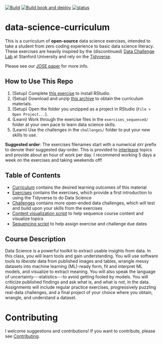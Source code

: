 [![Build](https://github.com/zdelrosario/data-science-curriculum/actions/workflows/build.yml/badge.svg)](https://github.com/zdelrosario/data-science-curriculum/actions/workflows/build.yml) [![Build book and deploy](https://github.com/zdelrosario/data-science-curriculum/actions/workflows/book.yml/badge.svg)](https://github.com/zdelrosario/data-science-curriculum/actions/workflows/book.yml) [![status](https://jose.theoj.org/papers/f610a5debae8f7f9f08edd1e2abda774/status.svg)](https://jose.theoj.org/papers/f610a5debae8f7f9f08edd1e2abda774)

# data-science-curriculum

This is a curriculum of **open-source** data science exercises, intended to take a student from zero coding experience to basic data science literacy. These exercises are heavily inspired by the (discontinued) [Data Challenge Lab](https://dcl-docs.stanford.edu/home/) at Stanford University and rely on the [Tidyverse](https://www.tidyverse.org/).

Please see our [JOSE paper](https://jose.theoj.org/papers/10.21105/jose.00117) for more info.

## How to Use This Repo

1.  (Setup) Complete [this exercise](https://zdelrosario.github.io/data-science-curriculum/setup-rstudio.html) to install RStudio.
2.  (Setup) Download and unzip [this archive](https://github.com/zdelrosario/data-science-curriculum/archive/refs/heads/build.zip) to obtain the curriculum materials.
3.  (Setup) Open the folder you unzipped as a project in RStudio (`File > Open Project...`).
4.  (Learn) Work through the exercise files in the `exercises_sequenced/` folder at your own pace to learn data science skills.
5.  (Learn) Use the challenges in the `challenges/` folder to put your new skills to use.

**Suggested order**: The exercises filenames start with a numerical `dXY` prefix to denote their suggested day-order. This is provided to [interleave](https://academicaffairs.arizona.edu/l2l-strategy-interleaving) topics and provide about an hour of work per day. I recommend working 5 days a week on the exercises and taking weekends off!

## Table of Contents

-   [Curriculum](https://github.com/zdelrosario/data-science-curriculum/blob/master/curriculum.md) contains the desired learning outcomes of this material
-   [Exercises](https://github.com/zdelrosario/data-science-curriculum/tree/master/exercises) contains the exercises, which provide a first introduction to using the Tidyverse to do Data Science
-   [Challenges](https://github.com/zdelrosario/data-science-curriculum/tree/master/challenges) contains more open-ended data challenges, which will test and build upon your skills from the exercises
-   [Content visualization script](https://github.com/zdelrosario/data-science-curriculum/blob/master/scripts/vis-metadata.Rmd) to help sequence course content and visualize topics
-   [Sequencing script](https://github.com/zdelrosario/data-science-curriculum/blob/master/scripts/make-schedule.Rmd) to help assign exercise and challenge due dates

## Course Description

Data Science is a powerful toolkit to extract usable insights from data. In this class, you will learn tools and gain understanding. You will use software tools to *liberate* data from published images and tables, wrangle messy datasets into machine learning (ML)-ready form, fit and interpret ML models, and visualize to extract meaning. You will also speak the language of uncertainty---statistics---to avoid getting fooled by models. You will criticize published findings and ask what is, and what is not, in the data. Assignments will include regular practice exercises, progressively puzzling real-data challenges, and a final project of your choice where you obtain, wrangle, and understand a dataset.

# Contributing

I welcome suggestions and contributions! If you want to contribute, please see [Contributing](https://github.com/zdelrosario/data-science-curriculum/blob/master/contributing.md).
